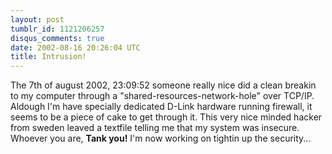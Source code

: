 ```yaml
---
layout: post
tumblr_id: 1121206257
disqus_comments: true
date: 2002-08-16 20:26:04 UTC
title: Intrusion!
---
```


The 7th of august 2002, 23:09:52 someone really nice did a clean breakin to my computer through a "shared-resources-network-hole" over TCP/IP. Aldough I'm have specially dedicated D-Link hardware running firewall, it seems to be a piece of cake to get through it. This very nice minded hacker from sweden leaved a textfile telling me that my system was insecure. Whoever you are, <b>Tank you!</b> I'm now working on tightin up the security...
